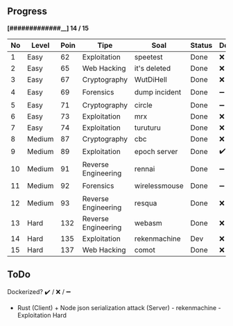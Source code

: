 Progress
--------
**[#############__] 14 / 15**


No | Level     | Poin  | Tipe                   | Soal          | Status | Dockerized | Deployed | Tested
---|-----------|-------|------------------------|---------------|--------|------------|----------|-------
1  | Easy      | 62    |   Exploitation         | speetest      | Done   | ❌          | ❌        | ❌         
2  | Easy      | 65    |   Web Hacking          | it's deleted  | Done   | ❌          | ❌        | ❌               
3  | Easy      | 67    |   Cryptography         | WutDiHell     | Done   | ❌          | ❌        | ❌               
4  | Easy      | 69    |   Forensics            | dump incident | Done   | ➖          | ✔️        | ✔️               
5  | Easy      | 71    |   Cryptography         | circle        | Done   | ➖          | ❌        | ❌               
6  | Easy      | 73    |   Exploitation         | mrx           | Done   | ❌          | ❌        | ❌               
7  | Easy      | 74    |   Exploitation         | turuturu      | Done   | ❌          | ❌        | ❌               
8  | Medium    | 87    |   Cryptography         | cbc           | Done   | ❌          | ❌        | ❌               
9  | Medium    | 89    |   Exploitation         | epoch server  | Done   | ✔️          | ✔️        | ✔️               
10 | Medium    | 91    |   Reverse Engineering  | rennai        | Done   | ➖          | ✔️        | ❌               
11 | Medium    | 92    |   Forensics            | wirelessmouse | Done   | ➖          | ✔️        | ❌               
12 | Medium    | 93    |   Reverse Engineering  | resqua        | Done   | ❌          | ❌        | ❌               
13 | Hard      | 132   |   Reverse Engineering  | webasm        | Done   | ❌          | ❌        | ❌               
14 | Hard      | 135   |   Exploitation         | rekenmachine  | Dev    | ❌          | ❌        | ❌               
15 | Hard      | 137   |   Web Hacking          | comot         | Done   | ❌          | ❌        | ❌               

ToDo
--------
Dockerized? ✔️ / ❌ / ➖
- Rust (Client) + Node json serialization attack (Server) - rekenmachine - Exploitation Hard

